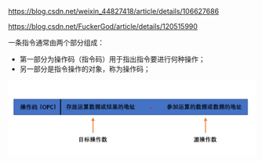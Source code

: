 <https://blog.csdn.net/weixin_44827418/article/details/106627686>

<https://blog.csdn.net/FuckerGod/article/details/120515990>



一条指令通常由两个部分组成：

- 第一部分为操作码（指令码）用于指出指令要进行何种操作；
- 另一部分是指令操作的对象，称为操作码；

![img](.assets/%E6%8C%87%E4%BB%A4%E6%A0%BC%E5%BC%8F/20200418234613521.png)
